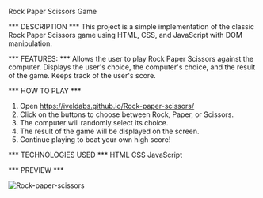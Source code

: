 Rock Paper Scissors Game

*** DESCRIPTION ***
This project is a simple implementation of the classic Rock Paper Scissors game using HTML, CSS, and JavaScript with DOM manipulation.

*** FEATURES: ***
Allows the user to play Rock Paper Scissors against the computer.
Displays the user's choice, the computer's choice, and the result of the game.
Keeps track of the user's score.


*** HOW TO PLAY ***
1. Open  https://iveldabs.github.io/Rock-paper-scissors/
2. Click on the buttons to choose between Rock, Paper, or Scissors.
3. The computer will randomly select its choice.
4. The result of the game will be displayed on the screen.
5. Continue playing to beat your own high score!

*** TECHNOLOGIES USED ***
HTML
CSS
JavaScript


*** PREVIEW ***

![Rock-paper-scissors](https://github.com/IvelDabs/Rock-paper-scissors/assets/106093453/30e5b626-534f-4ac2-884a-035c9f48cfd5)
